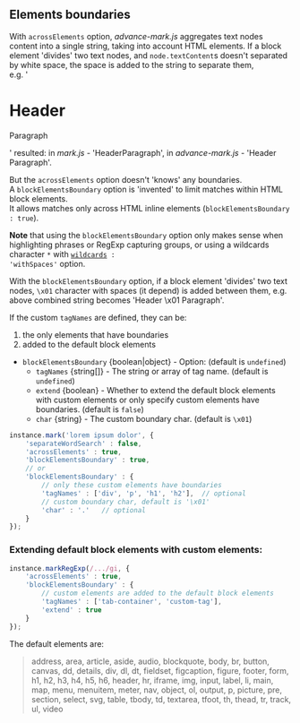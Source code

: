 
## Elements boundaries

With `acrossElements` option, *advance-mark.js* aggregates text nodes content into a single string, taking into account HTML elements.
If a block element 'divides' two text nodes, and `node.textContent`s doesn't separated by white space, the space is added to the string to separate them,  
e.g. '<h1>Header</h1><p>Paragraph</p>' resulted: in *mark.js* - 'HeaderParagraph', in *advance-mark.js* - 'Header Paragraph'.

But the `acrossElements` option doesn't 'knows' any boundaries.  
A `blockElementsBoundary` option is 'invented' to limit matches within HTML block elements.  
It allows matches only across HTML inline elements (`blockElementsBoundary : true`).

**Note** that using the `blockElementsBoundary` option only makes sense when highlighting phrases or RegExp capturing groups, or using a wildcards character `*` with <code><a href="mark-method.md#mark-wildcards">wildcards</a> : 'withSpaces'</code> option.

With the `blockElementsBoundary` option, if a block element 'divides' two text nodes, `\x01` character with spaces (it depend) is added between them, e.g. above combined string becomes 'Header \x01 Paragraph'.  

If the custom `tagNames` are defined, they can be:
1. the only elements that have boundaries
2. added to the default block elements

* `blockElementsBoundary` {boolean|object} - Option: (default is `undefined`)
  * `tagNames` {string[]} - The string or array of tag name. (default is `undefined`)
  * `extend` {boolean} - Whether to extend the default block elements with custom elements or only specify custom elements have boundaries. (default is `false`)
  * `char` {string} - The custom boundary char. (default is `\x01`)

``` js
instance.mark('lorem ipsum dolor', {
    'separateWordSearch' : false,
    'acrossElements' : true,
    'blockElementsBoundary' : true,
    // or
    'blockElementsBoundary' : {
        // only these custom elements have boundaries
        'tagNames' : ['div', 'p', 'h1', 'h2'],  // optional
        // custom boundary char, default is '\x01'
        'char' : '.'   // optional
    }
});
```

### Extending default block elements with custom elements:
``` js
instance.markRegExp(/.../gi, {
    'acrossElements' : true,
    'blockElementsBoundary' : {
        // custom elements are added to the default block elements
        'tagNames' : ['tab-container', 'custom-tag'],
        'extend' : true
    }
});
```

The default elements are:
> address, area, article, aside, audio, blockquote, body, br, button, canvas, dd, details, div, dl, dt,
fieldset, figcaption, figure, footer, form, h1, h2, h3, h4, h5, h6, header, hr, iframe, img, input,
label, li, main, map, menu, menuitem, meter, nav, object, ol, output, p, picture, pre, section,
select, svg, table, tbody, td, textarea, tfoot, th, thead, tr, track, ul, video
